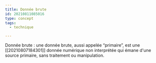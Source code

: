 ```yaml
---
title: Donnée brute
id: 20210811085016
type: concept
tags:
  - technique

---
```



Donnée brute : une donnée brute, aussi appelée “primaire”, est une [[20210807184301]] donnée numérique  non interprétée qui émane d'une  source primaire, sans traitement ou manipulation.

